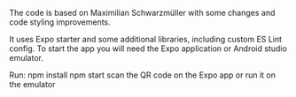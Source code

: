 The code is based on Maximilian Schwarzmüller with some changes and code styling improvements.

It uses Expo starter and some additional libraries, including custom ES Lint config. 
To start the app you will need the Expo application or Android studio emulator.

Run:
npm install
npm start
scan the QR code on the Expo app or run it on the emulator

